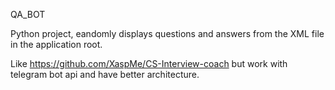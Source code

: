 QA_BOT

Python project, еandomly displays questions and answers from the XML file in the application root. 

Like https://github.com/XaspMe/CS-Interview-coach but work with telegram bot api and have better architecture.
